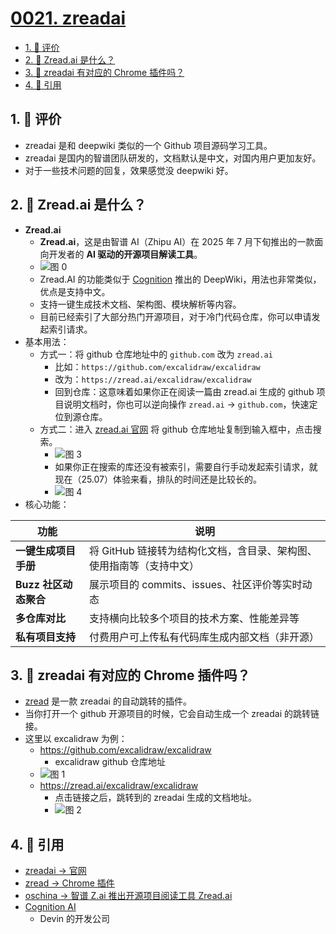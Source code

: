 # [0021. zreadai](https://github.com/tnotesjs/TNotes.git-notes/tree/main/notes/0021.%20zreadai)

<!-- region:toc -->

- [1. 🫧 评价](#1--评价)
- [2. 🤔 Zread.ai 是什么？](#2--zreadai-是什么)
- [3. 🤔 zreadai 有对应的 Chrome 插件吗？](#3--zreadai-有对应的-chrome-插件吗)
- [4. 🔗 引用](#4--引用)

<!-- endregion:toc -->

## 1. 🫧 评价

- zreadai 是和 deepwiki 类似的一个 Github 项目源码学习工具。
- zreadai 是国内的智谱团队研发的，文档默认是中文，对国内用户更加友好。
- 对于一些技术问题的回复，效果感觉没 deepwiki 好。

## 2. 🤔 Zread.ai 是什么？

- **Zread.ai**
  - **Zread.ai**，这是由智谱 AI（Zhipu AI）在 2025 年 7 月下旬推出的一款面向开发者的 **AI 驱动的开源项目解读工具**。
  - ![图 0](https://cdn.jsdelivr.net/gh/tnotesjs/imgs@main/2025-07-25-23-09-13.png)
  - Zread.AI 的功能类似于 [Cognition][4] 推出的 DeepWiki，用法也非常类似，优点是支持中文。
  - 支持一键生成技术文档、架构图、模块解析等内容。
  - 目前已经索引了大部分热门开源项目，对于冷门代码仓库，你可以申请发起索引请求。
- 基本用法：
  - 方式一：将 github 仓库地址中的 `github.com` 改为 `zread.ai`
    - 比如：`https://github.com/excalidraw/excalidraw`
    - 改为：`https://zread.ai/excalidraw/excalidraw`
    - 回到仓库：这意味着如果你正在阅读一篇由 zread.ai 生成的 github 项目说明文档时，你也可以逆向操作 `zread.ai` -> `github.com`，快速定位到源仓库。
  - 方式二：进入 [zread.ai 官网][1] 将 github 仓库地址复制到输入框中，点击搜索。
    - ![图 3](https://cdn.jsdelivr.net/gh/tnotesjs/imgs@main/2025-07-25-23-21-19.png)
    - 如果你正在搜索的库还没有被索引，需要自行手动发起索引请求，就现在（25.07）体验来看，排队的时间还是比较长的。
    - ![图 4](https://cdn.jsdelivr.net/gh/tnotesjs/imgs@main/2025-07-26-13-17-42.png)
- 核心功能：

| **功能** | **说明** |
| --- | --- |
| **一键生成项目手册** | 将 GitHub 链接转为结构化文档，含目录、架构图、使用指南等（支持中文） |
| **Buzz 社区动态聚合** | 展示项目的 commits、issues、社区评价等实时动态 |
| **多仓库对比** | 支持横向比较多个项目的技术方案、性能差异等 |
| **私有项目支持** | 付费用户可上传私有代码库生成内部文档（非开源） |

## 3. 🤔 zreadai 有对应的 Chrome 插件吗？

- [zread][2] 是一款 zreadai 的自动跳转的插件。
- 当你打开一个 github 开源项目的时候，它会自动生成一个 zreadai 的跳转链接。
- 这里以 excalidraw 为例：
  - https://github.com/excalidraw/excalidraw
    - excalidraw github 仓库地址
  - ![图 1](https://cdn.jsdelivr.net/gh/tnotesjs/imgs@main/2025-07-25-23-11-49.png)
  - https://zread.ai/excalidraw/excalidraw
    - 点击链接之后，跳转到的 zreadai 生成的文档地址。
    - ![图 2](https://cdn.jsdelivr.net/gh/tnotesjs/imgs@main/2025-07-25-23-13-29.png)

## 4. 🔗 引用

- [zreadai -> 官网][1]
- [zread -> Chrome 插件][2]
- [oschina -> 智谱 Z.ai 推出开源项目阅读工具 Zread.ai][3]
- [Cognition AI][4]
  - Devin 的开发公司

[1]: https://zread.ai
[2]: https://chromewebstore.google.com/detail/zread/paegcagokmhdjmeekgjffgblieejddkp
[3]: https://www.oschina.net/news/361635
[4]: https://cognition.ai/

